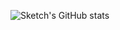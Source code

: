 ![Sketch's GitHub stats](https://github-readme-stats.vercel.app/api?username=SketchMaster2001&hide=contribs,prs)
